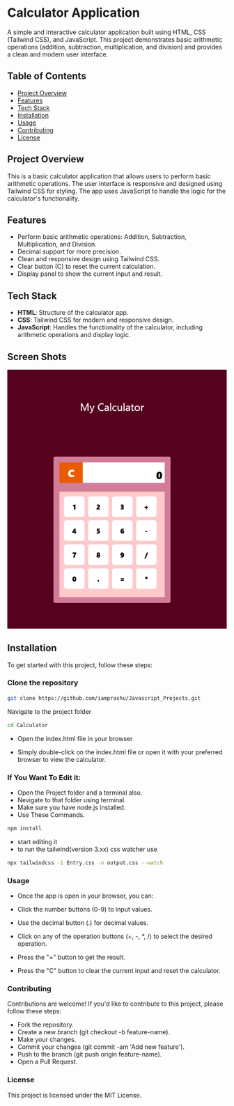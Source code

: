 # Calculator Application

A simple and interactive calculator application built using HTML, CSS (Tailwind CSS), and JavaScript. This project demonstrates basic arithmetic operations (addition, subtraction, multiplication, and division) and provides a clean and modern user interface.

## Table of Contents

- [Project Overview](#project-overview)
- [Features](#features)
- [Tech Stack](#tech-stack)
- [Installation](#installation)
- [Usage](#usage)
- [Contributing](#contributing)
- [License](#license)

## Project Overview

This is a basic calculator application that allows users to perform basic arithmetic operations. The user interface is responsive and designed using Tailwind CSS for styling. The app uses JavaScript to handle the logic for the calculator's functionality.

## Features

- Perform basic arithmetic operations: Addition, Subtraction, Multiplication, and Division.
- Decimal support for more precision.
- Clean and responsive design using Tailwind CSS.
- Clear button (C) to reset the current calculation.
- Display panel to show the current input and result.

## Tech Stack

- **HTML**: Structure of the calculator app.
- **CSS**: Tailwind CSS for modern and responsive design.
- **JavaScript**: Handles the functionality of the calculator, including arithmetic operations and display logic.

## Screen Shots
![Screenshot Description](ScreenShot.png)


## Installation

To get started with this project, follow these steps:

### Clone the repository

```bash
git clone https://github.com/iamprashu/Javascript_Projects.git
````
Navigate to the project folder

````bash
cd Calculator
````
- Open the index.html file in your browser

- Simply double-click on the index.html file or open it with your preferred browser to view the calculator.

### If You Want To Edit it:
- Open the Project folder and a terminal also.
- Nevigate to that folder using terminal.
- Make sure you have node.js installed.
- Use These Commands.
````bash
npm install 
````
- start editing it
- to run the tailwind(version 3.xx) css watcher use
````bash
npx tailwindcss -i Entry.css -o output.css --watch
````

### Usage
- Once the app is open in your browser, you can:

- Click the number buttons (0-9) to input values.

- Use the decimal button (.) for decimal values.

- Click on any of the operation buttons (+, -, *, /) to select the desired operation.
- Press the "=" button to get the result.
- Press the "C" button to clear the current input and reset the calculator.
### Contributing
Contributions are welcome! If you'd like to contribute to this project, please follow these steps:

- Fork the repository.
- Create a new branch (git checkout -b feature-name).
- Make your changes.
- Commit your changes (git commit -am 'Add new feature').
- Push to the branch (git push origin feature-name).
- Open a Pull Request.
### License
This project is licensed under the MIT License.